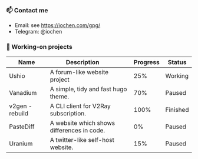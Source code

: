 ### 📫 Contact me
- Email: see https://iochen.com/gpg/  
- Telegram: @iochen

### 🔭 Working-on projects
|       Name       |                    Description                   | Progress |  Status  |
| ---------------- | ------------------------------------------------ | -------- | -------- |
| Ushio            | A forum-like website project                     | 25%      | Working  |
| Vanadium         | A simple, tidy and fast hugo theme.              | 70%      | Paused   |
| v2gen - rebuild  | A CLI client for V2Ray subscription.             | 100%     | Finished |
| PasteDiff        | A website which shows differences in code.       | 0%       | Paused   |
| Uranium          | A twitter-like self-host website.                | 15%      | Paused   |

<!--
**iochen/iochen** is a ✨ _special_ ✨ repository because its `README.md` (this file) appears on your GitHub profile.

Here are some ideas to get you started:

- 🔭 I’m currently working on ...
- 🌱 I’m currently learning ...
- 👯 I’m looking to collaborate on ...
- 🤔 I’m looking for help with ...
- 💬 Ask me about ...
- 📫 How to reach me: ...
- 😄 Pronouns: ...
- ⚡ Fun fact: ...
-->
